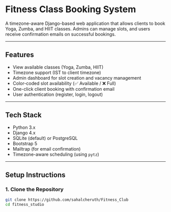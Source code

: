#  Fitness Class Booking System

A timezone-aware Django-based web application that allows clients to book Yoga, Zumba, and HIIT classes. Admins can manage slots, and users receive confirmation emails on successful bookings.

---

##  Features

- View available classes (Yoga, Zumba, HIIT)
- Timezone support (IST to client timezone)
- Admin dashboard for slot creation and vacancy management
- Color-coded slot availability (✅ Available / ❌ Full)
- One-click client booking with confirmation email
- User authentication (register, login, logout)

---

##  Tech Stack

- Python 3.x
- Django 4.x
- SQLite (default) or PostgreSQL
- Bootstrap 5
- Mailtrap (for email confirmation)
- Timezone-aware scheduling (using `pytz`)

---

##  Setup Instructions

### 1. Clone the Repository
```bash
git clone https://github.com/sahalcheruth/Fitness_Club
cd fitness_studio
